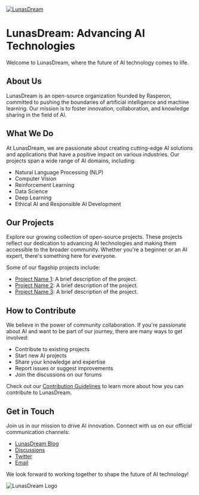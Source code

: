 [![LunasDream](https://www.canva.com/design/DAFzmRkXZYo/1l8nm04CL0Byoo4TAxRKkg/view?utm_content=DAFzmRkXZYo&utm_campaign=designshare&utm_medium=link&utm_source=editor)](https://github.com/LunasDream)

# LunasDream: Advancing AI Technologies

Welcome to LunasDream, where the future of AI technology comes to life.

## About Us

LunasDream is an open-source organization founded by Rasperon, committed to pushing the boundaries of artificial intelligence and machine learning. Our mission is to foster innovation, collaboration, and knowledge sharing in the field of AI.

## What We Do

At LunasDream, we are passionate about creating cutting-edge AI solutions and applications that have a positive impact on various industries. Our projects span a wide range of AI domains, including:

- Natural Language Processing (NLP)
- Computer Vision
- Reinforcement Learning
- Data Science
- Deep Learning
- Ethical AI and Responsible AI Development

## Our Projects

Explore our growing collection of open-source projects. These projects reflect our dedication to advancing AI technologies and making them accessible to the broader community. Whether you're a beginner or an AI expert, there's something here for everyone.

Some of our flagship projects include:

- [Project Name 1](link_to_project_1): A brief description of the project.
- [Project Name 2](link_to_project_2): A brief description of the project.
- [Project Name 3](link_to_project_3): A brief description of the project.

## How to Contribute

We believe in the power of community collaboration. If you're passionate about AI and want to be part of our journey, there are many ways to get involved:

- Contribute to existing projects
- Start new AI projects
- Share your knowledge and expertise
- Report issues or suggest improvements
- Join the discussions on our forums

Check out our [Contribution Guidelines](CONTRIBUTING.md) to learn more about how you can contribute to LunasDream.

## Get in Touch

Join us in our mission to drive AI innovation. Connect with us on our official communication channels:

- [LunasDream Blog](https://blog.lunasdream.org)
- [Discussions](https://github.com/LunasDream/discussions)
- [Twitter](https://twitter.com/LunasDreamAI)
- [Email](contact@lunasdream.org)

We look forward to working together to shape the future of AI technology!

![LunasDream Logo](logo.png)
